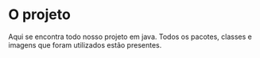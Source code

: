 # O projeto
Aqui se encontra todo nosso projeto em java. Todos os pacotes, classes e imagens que foram utilizados estão presentes. 
